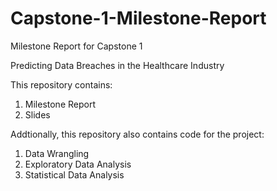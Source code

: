 # Capstone-1-Milestone-Report
Milestone Report for Capstone 1 

Predicting Data Breaches in the Healthcare Industry

This repository contains:
1. Milestone Report
2. Slides

Addtionally, this repository also contains code for the project:
1. Data Wrangling
2. Exploratory Data Analysis
3. Statistical Data Analysis
